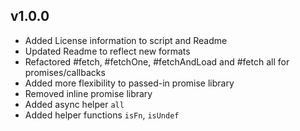 
v1.0.0
----------------------------
* Added License information to script and Readme
* Updated Readme to reflect new formats
* Refactored #fetch, #fetchOne, #fetchAndLoad and #fetch all for promises/callbacks
* Added more flexibility to passed-in promise library
* Removed inline promise library
* Added async helper `all`
* Added helper functions `isFn`, `isUndef`